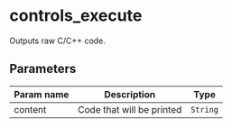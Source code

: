 controls_execute
================

Outputs raw C/C++ code.

Parameters
----------

| Param name | Description | Type     |
 ------------|-------------|----------
| content | Code that will be printed | `String` |

